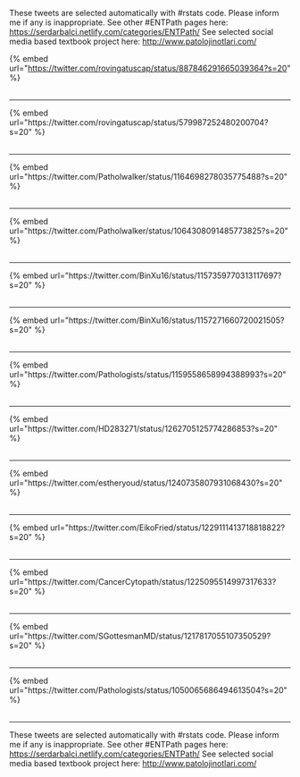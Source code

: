 

These tweets are selected automatically with #rstats code. Please inform me if any is inappropriate.
See other #ENTPath pages here: https://serdarbalci.netlify.com/categories/ENTPath/ 
See selected social media based textbook project here: http://www.patolojinotlari.com/

{% embed url="https://twitter.com/rovingatuscap/status/887846291665039364?s=20" %}<br>
<br>
<hr>
{% embed url="https://twitter.com/rovingatuscap/status/579987252480200704?s=20" %}<br>
<br>
<hr>
{% embed url="https://twitter.com/Patholwalker/status/1164698278035775488?s=20" %}<br>
<br>
<hr>
{% embed url="https://twitter.com/Patholwalker/status/1064308091485773825?s=20" %}<br>
<br>
<hr>
{% embed url="https://twitter.com/BinXu16/status/1157359770313117697?s=20" %}<br>
<br>
<hr>
{% embed url="https://twitter.com/BinXu16/status/1157271660720021505?s=20" %}<br>
<br>
<hr>
{% embed url="https://twitter.com/Pathologists/status/1159558658994388993?s=20" %}<br>
<br>
<hr>
{% embed url="https://twitter.com/HD283271/status/1262705125774286853?s=20" %}<br>
<br>
<hr>
{% embed url="https://twitter.com/estheryoud/status/1240735807931068430?s=20" %}<br>
<br>
<hr>
{% embed url="https://twitter.com/EikoFried/status/1229111413718818822?s=20" %}<br>
<br>
<hr>
{% embed url="https://twitter.com/CancerCytopath/status/1225095514997317633?s=20" %}<br>
<br>
<hr>
{% embed url="https://twitter.com/SGottesmanMD/status/1217817055107350529?s=20" %}<br>
<br>
<hr>
{% embed url="https://twitter.com/Pathologists/status/1050065686494613504?s=20" %}<br>
<br>
<hr>


These tweets are selected automatically with #rstats code. Please inform me if any is inappropriate.
See other #ENTPath pages here: https://serdarbalci.netlify.com/categories/ENTPath/ 
See selected social media based textbook project here: http://www.patolojinotlari.com/
